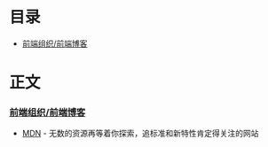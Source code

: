 # 目录

- [前端组织/前端博客](https://github.com/zhaoyynotes/fetool#blogs)


# 正文
###  [前端组织/前端博客](https://github.com/zhaoyynotes/fetool#blogs)
- [MDN](https://developer.mozilla.org/zh-CN/) - 无数的资源再等着你探索，追标准和新特性肯定得关注的网站
